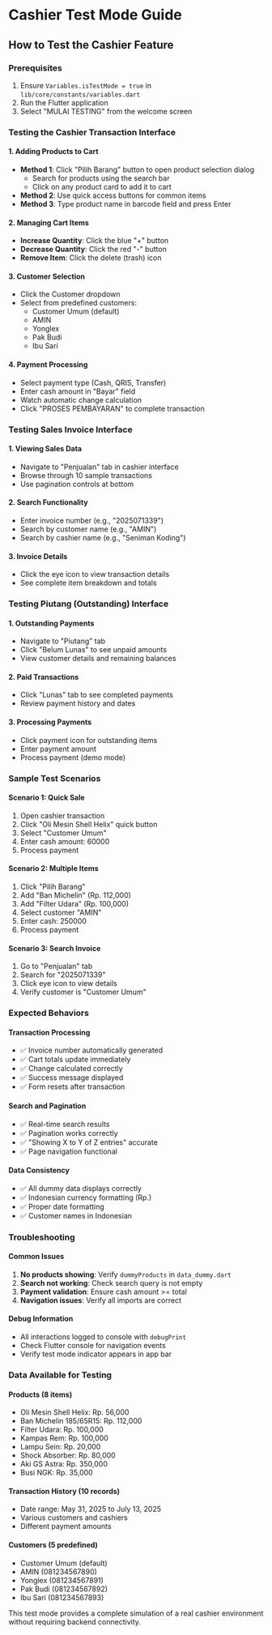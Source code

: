 # Cashier Test Mode Guide

## How to Test the Cashier Feature

### Prerequisites
1. Ensure `Variables.isTestMode = true` in `lib/core/constants/variables.dart`
2. Run the Flutter application
3. Select "MULAI TESTING" from the welcome screen

### Testing the Cashier Transaction Interface

#### 1. Adding Products to Cart
- **Method 1**: Click "Pilih Barang" button to open product selection dialog
  - Search for products using the search bar
  - Click on any product card to add it to cart
- **Method 2**: Use quick access buttons for common items
- **Method 3**: Type product name in barcode field and press Enter

#### 2. Managing Cart Items
- **Increase Quantity**: Click the blue "+" button
- **Decrease Quantity**: Click the red "-" button  
- **Remove Item**: Click the delete (trash) icon

#### 3. Customer Selection
- Click the Customer dropdown
- Select from predefined customers:
  - Customer Umum (default)
  - AMIN
  - Yonglex
  - Pak Budi
  - Ibu Sari

#### 4. Payment Processing
- Select payment type (Cash, QRIS, Transfer)
- Enter cash amount in "Bayar" field
- Watch automatic change calculation
- Click "PROSES PEMBAYARAN" to complete transaction

### Testing Sales Invoice Interface

#### 1. Viewing Sales Data
- Navigate to "Penjualan" tab in cashier interface
- Browse through 10 sample transactions
- Use pagination controls at bottom

#### 2. Search Functionality
- Enter invoice number (e.g., "2025071339")
- Search by customer name (e.g., "AMIN")
- Search by cashier name (e.g., "Seniman Koding")

#### 3. Invoice Details
- Click the eye icon to view transaction details
- See complete item breakdown and totals

### Testing Piutang (Outstanding) Interface

#### 1. Outstanding Payments
- Navigate to "Piutang" tab
- Click "Belum Lunas" to see unpaid amounts
- View customer details and remaining balances

#### 2. Paid Transactions
- Click "Lunas" tab to see completed payments
- Review payment history and dates

#### 3. Processing Payments
- Click payment icon for outstanding items
- Enter payment amount
- Process payment (demo mode)

### Sample Test Scenarios

#### Scenario 1: Quick Sale
1. Open cashier transaction
2. Click "Oli Mesin Shell Helix" quick button
3. Select "Customer Umum"
4. Enter cash amount: 60000
5. Process payment

#### Scenario 2: Multiple Items
1. Click "Pilih Barang"
2. Add "Ban Michelin" (Rp. 112,000)
3. Add "Filter Udara" (Rp. 100,000)
4. Select customer "AMIN"
5. Enter cash: 250000
6. Process payment

#### Scenario 3: Search Invoice
1. Go to "Penjualan" tab
2. Search for "2025071339"
3. Click eye icon to view details
4. Verify customer is "Customer Umum"

### Expected Behaviors

#### Transaction Processing
- ✅ Invoice number automatically generated
- ✅ Cart totals update immediately
- ✅ Change calculated correctly
- ✅ Success message displayed
- ✅ Form resets after transaction

#### Search and Pagination
- ✅ Real-time search results
- ✅ Pagination works correctly
- ✅ "Showing X to Y of Z entries" accurate
- ✅ Page navigation functional

#### Data Consistency
- ✅ All dummy data displays correctly
- ✅ Indonesian currency formatting (Rp.)
- ✅ Proper date formatting
- ✅ Customer names in Indonesian

### Troubleshooting

#### Common Issues
1. **No products showing**: Verify `dummyProducts` in `data_dummy.dart`
2. **Search not working**: Check search query is not empty
3. **Payment validation**: Ensure cash amount >= total
4. **Navigation issues**: Verify all imports are correct

#### Debug Information
- All interactions logged to console with `debugPrint`
- Check Flutter console for navigation events
- Verify test mode indicator appears in app bar

### Data Available for Testing

#### Products (8 items)
- Oli Mesin Shell Helix: Rp. 56,000
- Ban Michelin 185/65R15: Rp. 112,000
- Filter Udara: Rp. 100,000
- Kampas Rem: Rp. 100,000
- Lampu Sein: Rp. 20,000
- Shock Absorber: Rp. 80,000
- Aki GS Astra: Rp. 350,000
- Busi NGK: Rp. 35,000

#### Transaction History (10 records)
- Date range: May 31, 2025 to July 13, 2025
- Various customers and cashiers
- Different payment amounts

#### Customers (5 predefined)
- Customer Umum (default)
- AMIN (081234567890)
- Yonglex (081234567891)
- Pak Budi (081234567892)
- Ibu Sari (081234567893)

This test mode provides a complete simulation of a real cashier environment without requiring backend connectivity.